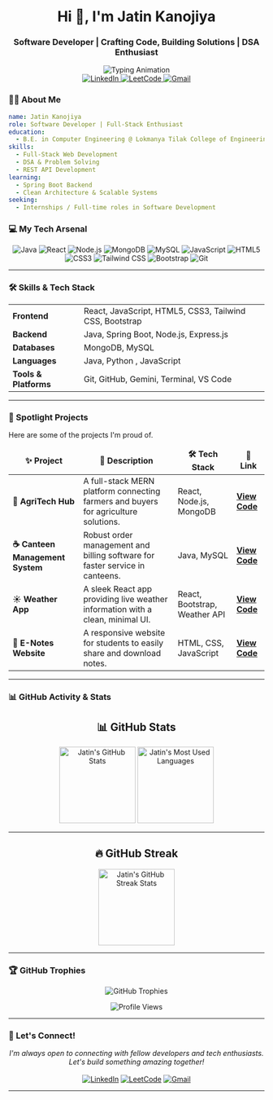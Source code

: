 <div id="header" align="center">

  <h1 align="center">Hi 👋, I'm Jatin Kanojiya</h1>
  <h3 align="center">Software Developer | Crafting Code, Building Solutions | DSA Enthusiast</h3>
  <img src="https://readme-typing-svg.herokuapp.com?font=Fira+Code&size=22&pause=1000&color=00BFFF&width=435&lines=Aspiring+Software+Developer;Full-Stack+Enthusiast;Always+Learning+New+Things;React.js+%26+Java+Developer" alt="Typing Animation" />
</div>

<!-- Social & Profile Links -->
<div align="center">
  <a href="https://www.linkedin.com/in/jatin-kanojiya-72a11331b/" target="_blank">
    <img src="https://img.shields.io/badge/LinkedIn-0077B5?style=for-the-badge&logo=linkedin&logoColor=white" alt="LinkedIn"/>
  </a>
  <a href="https://leetcode.com/u/YOUR_LEETCODE_USERNAME/" target="_blank">
    <img src="https://img.shields.io/badge/-LeetCode-FFA116?style=for-the-badge&logo=LeetCode&logoColor=black" alt="LeetCode"/>
  </a>
  <a href="mailto:jatinkanoujiya8@gmail.com">
    <img src="https://img.shields.io/badge/Gmail-D14836?style=for-the-badge&logo=gmail&logoColor=white" alt="Gmail"/>
  </a>
</div>



### 👨‍💻 About Me

```yaml
name: Jatin Kanojiya
role: Software Developer | Full-Stack Enthusiast
education:
  - B.E. in Computer Engineering @ Lokmanya Tilak College of Engineering
skills:
  - Full-Stack Web Development
  - DSA & Problem Solving
  - REST API Development
learning:
  - Spring Boot Backend
  - Clean Architecture & Scalable Systems
seeking:
  - Internships / Full-time roles in Software Development
```

### 💻 My Tech Arsenal

<p align="center">
    <img src="https://img.shields.io/badge/Java-ED8B00?style=for-the-badge&logo=openjdk&logoColor=white" alt="Java"/>
    <img src="https://img.shields.io/badge/React-20232A?style=for-the-badge&logo=react&logoColor=61DAFB" alt="React"/>
    <img src="https://img.shields.io/badge/Node.js-339933?style=for-the-badge&logo=nodedotjs&logoColor=white" alt="Node.js"/>
    <img src="https://img.shields.io/badge/MongoDB-4EA94B?style=for-the-badge&logo=mongodb&logoColor=white" alt="MongoDB"/>
    <img src="https://img.shields.io/badge/MySQL-005C84?style=for-the-badge&logo=mysql&logoColor=white" alt="MySQL"/>
    <img src="https://img.shields.io/badge/JavaScript-F7DF1E?style=for-the-badge&logo=javascript&logoColor=black" alt="JavaScript"/>
    <img src="https://img.shields.io/badge/HTML5-E34F26?style=for-the-badge&logo=html5&logoColor=white" alt="HTML5"/>
    <img src="https://img.shields.io/badge/CSS3-1572B6?style=for-the-badge&logo=css3&logoColor=white" alt="CSS3"/>
    <img src="https://img.shields.io/badge/Tailwind_CSS-38B2AC?style=for-the-badge&logo=tailwind-css&logoColor=white" alt="Tailwind CSS"/>
    <img src="https://img.shields.io/badge/Bootstrap-563D7C?style=for-the-badge&logo=bootstrap&logoColor=white" alt="Bootstrap"/>
    <img src="https://img.shields.io/badge/Git-F05032?style=for-the-badge&logo=git&logoColor=white" alt="Git"/>
</p>


---
### 🛠️ Skills & Tech Stack

<table>
  <tr>
    <td><strong>Frontend</strong></td>
    <td>
      React, JavaScript, HTML5, CSS3, Tailwind CSS, Bootstrap
    </td>
  </tr>
  <tr>
    <td><strong>Backend</strong></td>
    <td>
      Java, Spring Boot, Node.js, Express.js
    </td>
  </tr>
  <tr>
    <td><strong>Databases</strong></td>
    <td>
      MongoDB, MySQL
    </td>
  </tr>
  <tr>
    <td><strong>Languages</strong></td>
    <td>
       Java, Python , JavaScript
    </td>
  </tr>
  <tr>
    <td><strong>Tools & Platforms</strong></td>
    <td>
      Git, GitHub, Gemini, Terminal, VS Code
    </td>
  </tr>
</table>

---

### 🌟 Spotlight Projects

Here are some of the projects I'm proud of.

<table>
  <thead align="center">
    <tr border: none;>
      <td><b>✨ Project</b></td>
      <td><b>📜 Description</b></td>
      <td><b>🛠️ Tech Stack</b></td>
      <td><b>🔗 Link</b></td>
    </tr>
  </thead>
  <tbody>
    <tr>
      <td><b>🌾 AgriTech Hub</b></td>
      <td>A full-stack MERN platform connecting farmers and buyers for agriculture solutions.</td>
      <td>React, Node.js, MongoDB</td>
      <td><a href="https://github.com/Jatin2004-code/AgriTech-Hub"><b>View Code</b></a></td>
    </tr>
    <tr>
      <td><b>☕ Canteen Management System</b></td>
      <td>Robust order management and billing software for faster service in canteens.</td>
      <td>Java, MySQL</td>
      <td><a href="https://github.com/Jatin2004-code/Canteen-Management-System"><b>View Code</b></a></td>
    </tr>
    <tr>
      <td><b>☀️ Weather App</b></td>
      <td>A sleek React app providing live weather information with a clean, minimal UI.</td>
      <td>React, Bootstrap, Weather API</td>
      <td><a href="https://jatin2004-code.github.io/Weather-App"/><b>View Code</b></a></td>
    </tr>
     <tr>
      <td><b>📝 E-Notes Website</b></td>
      <td>A responsive website for students to easily share and download notes.</td>
      <td>HTML, CSS, JavaScript</td>
      <td><a href="https://sites.google.com/view/enotez/home"><b>View Code</b></a></td>
    </tr>
  </tbody>
</table>


---

### 📊 GitHub Activity & Stats

<div align="center">
  <h2>📊 GitHub Stats</h2>
  <img src="https://github-readme-stats.vercel.app/api?username=Jatin2004-code&show_icons=true&theme=radical&hide_border=true&bg_color=0D1117&title_color=FF6B6B&icon_color=FF6B6B" height="150" alt="Jatin's GitHub Stats" />
  <img src="https://github-readme-stats.vercel.app/api/top-langs/?username=Jatin2004-code&layout=compact&theme=radical&hide_border=true&bg_color=0D1117&title_color=FF6B6B" height="150" alt="Jatin's Most Used Languages" />
</div>

---

<div align="center">
  <h2>🔥 GitHub Streak</h2>
  <img src="https://streak-stats.demolab.com?user=Jatin2004-code&theme=radical&hide_border=true&background=0D1117&ring=FF6B6B&fire=FF6B6B&currStreakLabel=FF6B6B" height="150" alt="Jatin's GitHub Streak Stats" />
</div>

---


### 🏆 GitHub Trophies

<p align="center">
  <img src="https://github-profile-trophy.vercel.app/?username=Jatin2004-code&theme=tokyonight&no-frame=true&no-bg=true&margin-w=15&margin-h=15" alt="GitHub Trophies"/>
</p>

<p align="center">
  <img src="https://komarev.com/ghpvc/?username=Jatin2004-code&label=Profile%20Views&color=0e75b6&style=flat" alt="Profile Views"/>
</p>

---

### 🤝 Let's Connect!

<p align="center">
  <em>I'm always open to connecting with fellow developers and tech enthusiasts. Let's build something amazing together!</em>
  <br><br>
  <a href="https://www.linkedin.com/in/jatin-kanojiya-72a11331b/" target="_blank"><img src="https://img.shields.io/badge/LinkedIn-0077B5?style=for-the-badge&logo=linkedin&logoColor=white" alt="LinkedIn"/></a>
  <a href="https://leetcode.com/u/javadev_jatin/" target="_blank"><img src="https://img.shields.io/badge/-LeetCode-FFA116?style=for-the-badge&logo=LeetCode&logoColor=black" alt="LeetCode"/></a>
  <a href="mailto:jatinkanoujiya8@gmail.com"><img src="https://img.shields.io/badge/Gmail-D14836?style=for-the-badge&logo=gmail&logoColor=white" alt="Gmail"/></a>
</p>

---

